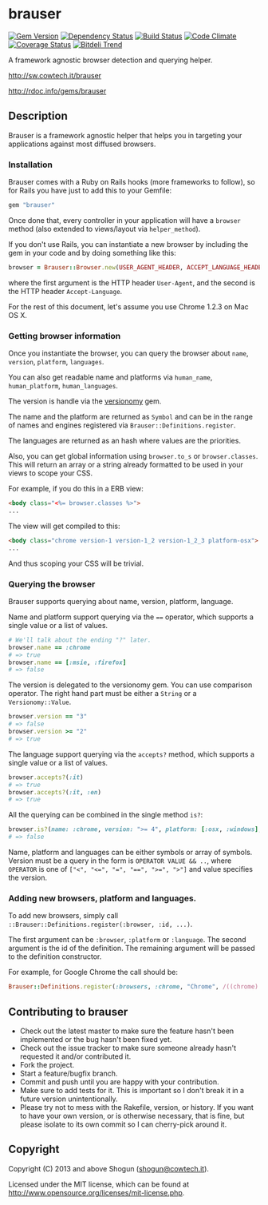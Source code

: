 # brauser

[![Gem Version](https://badge.fury.io/rb/brauser.png)](http://badge.fury.io/rb/brauser)
[![Dependency Status](https://gemnasium.com/ShogunPanda/brauser.png?travis)](https://gemnasium.com/ShogunPanda/brauser)
[![Build Status](https://secure.travis-ci.org/ShogunPanda/brauser.png?branch=master)](http://travis-ci.org/ShogunPanda/brauser)
[![Code Climate](https://codeclimate.com/github/ShogunPanda/brauser.png)](https://codeclimate.com/github/ShogunPanda/brauser)
[![Coverage Status](https://coveralls.io/repos/ShogunPanda/brauser/badge.png)](https://coveralls.io/r/ShogunPanda/brauser)
[![Bitdeli Trend](https://d2weczhvl823v0.cloudfront.net/ShogunPanda/brauser/trend.png)](https://bitdeli.com/free "Bitdeli Badge")

A framework agnostic browser detection and querying helper.

http://sw.cowtech.it/brauser

http://rdoc.info/gems/brauser

## Description

Brauser is a framework agnostic helper that helps you in targeting your applications against most diffused browsers.

### Installation

Brauser comes with a Ruby on Rails hooks (more frameworks to follow), so for Rails you have just to add this to your Gemfile:

```ruby
gem "brauser"
```

Once done that, every controller in your application will have a `browser` method (also extended to views/layout via `helper_method`).

If you don't use Rails, you can instantiate a new browser by including the gem in your code and by doing something like this:

```ruby
browser = Brauser::Browser.new(USER_AGENT_HEADER, ACCEPT_LANGUAGE_HEADER)
```

where the first argument is the HTTP header `User-Agent`, and the second is the HTTP header `Accept-Language`.

For the rest of this document, let's assume you use Chrome 1.2.3 on Mac OS X.

### Getting browser information

Once you instantiate the browser, you can query the browser about `name`, `version`, `platform`, `languages`. 

You can also get readable name and platforms via `human_name`, `human_platform`, `human_languages`.

The version is handle via the [versionomy](http://dazuma.github.io/versionomy/) gem.

The name and the platform are returned as `Symbol` and can be in the range of names and engines registered via `Brauser::Definitions.register`.

The languages are returned as an hash where values are the priorities.

Also, you can get global information using `browser.to_s` or `browser.classes`. This will return an array or a string already formatted to be used in your views to scope your CSS.

For example, if you do this in a ERB view:

```html
<body class="<%= browser.classes %>">
...
```

The view will get compiled to this:

```html
<body class="chrome version-1 version-1_2 version-1_2_3 platform-osx">
...
```

And thus scoping your CSS will be trivial.

### Querying the browser

Brauser supports querying about name, version, platform, language.

Name and platform support querying via the `==` operator, which supports a single value or a list of values.

```ruby
# We'll talk about the ending "?" later.
browser.name == :chrome
# => true
browser.name == [:msie, :firefox]
# => false
```

The version is delegated to the versionomy gem. You can use comparison operator. The right hand part must be either a `String` or a `Versionomy::Value`.

```ruby
browser.version == "3"
# => false
browser.version >= "2"
# => true
```

The language support querying via the `accepts?` method, which supports a single value or a list of values.

```ruby
browser.accepts?(:it)
# => true
browser.accepts?(:it, :en)
# => true
```

All the querying can be combined in the single method `is?`:

```ruby
browser.is?(name: :chrome, version: ">= 4", platform: [:osx, :windows], languages: :it)
# => false
```

Name, platform and languages can be either symbols or array of symbols. Version must be a query in the form is `OPERATOR VALUE && ..`, 
where `OPERATOR` is one of `["<", "<=", "=", "==", ">=", ">"]` and value specifies the version.

### Adding new browsers, platform and languages.

To add new browsers, simply call `::Brauser::Definitions.register(:browser, :id, ...)`.

The first argument can be `:browser`, `:platform` or `:language`.
The second argument is the id of the definition.
The remaining argument will be passed to the definition constructor.

For example, for Google Chrome the call should be:

```ruby
Brauser::Definitions.register(:browsers, :chrome, "Chrome", /((chrome)|(chromium))/i, /(.+Chrom[a-z]+\/)([a-z0-9.]+)/i)
```

## Contributing to brauser
 
* Check out the latest master to make sure the feature hasn't been implemented or the bug hasn't been fixed yet.
* Check out the issue tracker to make sure someone already hasn't requested it and/or contributed it.
* Fork the project.
* Start a feature/bugfix branch.
* Commit and push until you are happy with your contribution.
* Make sure to add tests for it. This is important so I don't break it in a future version unintentionally.
* Please try not to mess with the Rakefile, version, or history. If you want to have your own version, or is otherwise necessary, that is fine, but please isolate to its own commit so I can cherry-pick around it.

## Copyright

Copyright (C) 2013 and above Shogun (shogun@cowtech.it).

Licensed under the MIT license, which can be found at http://www.opensource.org/licenses/mit-license.php.
